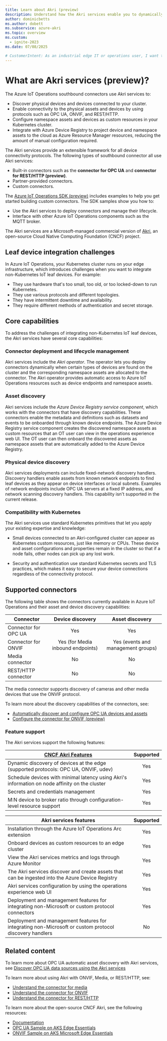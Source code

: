 ```yaml
---
title: Learn about Akri (preview)
description: Understand how the Akri services enable you to dynamically configure and deploy Akri connectors to connect a broad variety of assets and devices to the Azure IoT Operations cluster, ingest telemetry from them, and use command and control.
author: dominicbetts
ms.author: dobett
ms.subservice: azure-akri
ms.topic: overview
ms.custom:
  - ignite-2023
ms.date: 07/08/2025

# CustomerIntent: As an industrial edge IT or operations user, I want to to understand how the Akri services enable me to discover devices and assets at the edge, and expose them as resources on a Kubernetes cluster.
---
```


# What are Akri services (preview)?

The Azure IoT Operations southbound connectors use Akri services to:

- Discover physical devices and devices connected to your cluster.
- Enable connectivity to the physical assets and devices by using protocols such as OPC UA, ONVIF, and REST/HTTP.
- Configure namespace assets and devices as custom resources in your Kubernetes cluster.
- Integrate with Azure Device Registry to project device and namespace assets to the cloud as Azure Resource Manager resources, reducing the amount of manual configuration required.

The Akri services provide an extensible framework for all device connectivity protocols. The following types of southbound connector all use Akri services:

- Built-in connectors such as the **connector for OPC UA** and **connector for REST/HTTP (preview)**.
- Partner-provided connectors.
- Custom connectors.

The [Azure IoT Operations SDK (preview)](https://github.com/azure/iot-operations-sdks) includes examples to help you get started building custom connectors. The SDK samples show you how to:

- Use the Akri services to deploy connectors and manage their lifecycle.
- Interface with other Azure IoT Operations components such as the MQTT broker.

The Akri services are a Microsoft-managed commercial version of [Akri](https://docs.akri.sh/), an open-source Cloud Native Computing Foundation (CNCF) project.

## Leaf device integration challenges

In Azure IoT Operations, your Kubernetes cluster runs on your edge infrastructure, which introduces challenges when you want to integrate non-Kubernetes IoT leaf devices. For example:

- They use hardware that's too small, too old, or too locked-down to run Kubernetes.
- They use various protocols and different topologies.
- They have intermittent downtime and availability.
- They require different methods of authentication and secret storage.

## Core capabilities

To address the challenges of integrating non-Kubernetes IoT leaf devices, the Akri services have several core capabilities:

### Connector deployment and lifecycle management

Akri services include the _Akri operator_. The operator lets you deploy connectors dynamically when certain types of devices are found on the cluster and the corresponding namespace assets are allocated to the connector. The Akri operator provides automatic access to Azure IoT Operations resources such as device endpoints and namespace assets.

### Asset discovery

Akri services include the _Azure Device Registry service component_, which works with the connectors that have discovery capabilities. These connectors enable the metadata and definitions such as datasets and events to be onboarded through known device endpoints. The Azure Device Registry service component creates the discovered namespace assets as custom resources that an OT user can view in the operations experience web UI. The OT user can then onboard the discovered assets as namespace assets that are automatically added to the Azure Device Registry.

### Physical device discovery

Akri services deployments can include fixed-network discovery handlers. Discovery handlers enable assets from known network endpoints to find leaf devices as they appear on device interfaces or local subnets. Examples of network endpoints include OPC UA servers at a fixed IP address, and network scanning discovery handlers. This capability isn't supported in the current release.

### Compatibility with Kubernetes

The Akri services use standard Kubernetes primitives that let you apply your existing expertise and knowledge:

- Small devices connected to an Akri-configured cluster can appear as Kubernetes custom resources, just like memory or CPUs. These device and asset configurations and properties remain in the cluster so that if a node fails, other nodes can pick up any lost work.

- Security and authentication use standard Kubernetes secrets and TLS practices, which makes it easy to secure your device connections regardless of the connectivity protocol.

## Supported connectors

The following table shows the connectors currently available in Azure IoT Operations and their asset and device discovery capabilities:

| Connector              | Device discovery | Asset discovery |
|------------------------|:----------------:|:---------------:|
| Connector for OPC UA   |       Yes        |      Yes        |
| Connector for ONVIF    |        Yes (for Media inbound endpoints)        |      Yes  (events and management groups)      |
| Media connector        |       No        |       No        |
| REST/HTTP connector         |        No        |       No        |

The media connector supports discovery of cameras and other media devices that use the ONVIF protocol.

To learn more about the discovery capabilities of the connectors, see:

- [Automatically discover and configure OPC UA devices and assets](howto-autodetect-opc-ua-assets-use-akri.md)
- [Configure the connector for ONVIF (preview)](howto-use-onvif-connector.md)

### Feature support

The Akri services support the following features:

| [CNCF Akri Features](https://docs.akri.sh/) | Supported |
| ------------------------------------------- | :-------: |
| Dynamic discovery of devices at the edge (supported protocols: OPC UA, ONVIF, udev)              |   Yes    |
| Schedule devices with minimal latency using Akri's information on node affinity on the cluster  |   Yes    |
| Secrets and credentials management  |   Yes    |
| M:N device to broker ratio through configuration-level resource support                       |   Yes    |

| Akri services features   | Supported |
|--------------------------|:---------:|
| Installation through the Azure IoT Operations Arc extension |   Yes     |
| Onboard devices as custom resources to an edge cluster       |   Yes     |
| View the Akri services metrics and logs through Azure Monitor |   Yes     |
| The Akri services discover and create assets that can be ingested into the Azure Device Registry  |   Yes     |
| Akri services configuration by using the operations experience web UI |   Yes     |
| Deployment and management features for integrating non-Microsoft or custom protocol connectors |   Yes     |
| Deployment and management features for integrating non-Microsoft or custom protocol discovery handlers |   No     |

## Related content

To learn more about OPC UA automatic asset discovery with Akri services, see [Discover OPC UA data sources using the Akri services](howto-autodetect-opc-ua-assets-use-akri.md)

To learn more about using Akri with ONVIF, Media, or REST/HTTP, see:
- [Understand the connector for media](./overview-media-connector.md)
- [Understand the connector for ONVIF](./overview-onvif-connector.md)
- [Understand the connector for REST/HTTP](overview-http-connector.md)

To learn more about the open-source CNCF Akri, see the following resources:

- [Documentation](https://docs.akri.sh/)
- [OPC UA Sample on AKS Edge Essentials](/azure/aks/hybrid/aks-edge-how-to-akri-opc-ua)
- [ONVIF Sample on AKS Microsoft Edge Essentials](/azure/aks/hybrid/aks-edge-how-to-akri-onvif)